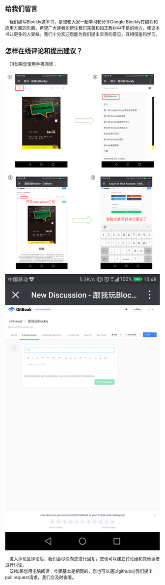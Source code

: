 ## 给我们留言

&emsp;我们编写Blockly这本书，是想和大家一起学习和分享Google Blockly在编程和应用方面的乐趣，希望广大读者能帮住我们完善和指正教材中不足的地方，使这本书让更多的人受益。我们十分欢迎您能为我们提出宝贵的意见，互相借鉴和学习。<br>

## 怎样在线评论和提出建议？
&emsp;(1)如果您使用手机阅读：
<center><img src="/assets/ga.png"/></center>
<center><img src="/assets/gb.png"/></center>
<center><img src="/assets/g1.jpg"/></center>


&emsp;进入评论区评论后，我们会尽快向您进行回复，您也可以建立讨论组和其他读者进行讨论。<br>
&emsp;(2)如果您用电脑阅读：步骤基本是相同的，您也可以通过github向我们提出pull request请求，我们会及时查看。
